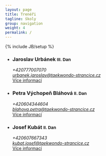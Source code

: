 ```yaml
---
layout: page
title: Trenéři
tagline: školy
group: navigation
weight: 4
permalink: /
---
```

{% include JB/setup %}

<div class="row-fluid">
	<ul class="thumbnails">
	  <li class="span4">
		<div class="thumbnail">
		  <div class="caption">
			<h3>Jaroslav Urbánek <small>III. Dan</small></h3>
			<address>
				+420777007070<br>
				<a href="mailto:urbanek.jaroslav@taekwondo-strancice.cz">urbanek.jaroslav@taekwondo-strancice.cz</a>
			</address>
			<a href="jaroslav-urbanek/" class="btn">Více informací</a>
		  </div>
		</div>
	  </li>
	  <li class="span4">
		<div class="thumbnail">
		  <div class="caption">
			<h3>Petra Výchopeň Bláhová <small>II. Dan</small></h3>
			<address>
				+420604344604<br>
				<a href="mailto:blahova.petra@taekwondo-strancice.cz">blahova.petra@taekwondo-strancice.cz</a>
			</address>
			<a href="petra-vychopen-blahova/" class="btn">Více informací</a>
		  </div>
		</div>
	  </li>
	  <li class="span4">
		<div class="thumbnail">
		  <div class="caption">
			<h3>Josef Kubát <small>II. Dan</small></h3>
			<address>
				+420607667343<br>
				<a href="mailto:kubat.josef@taekwondo-strancice.cz">kubat.josef@taekwondo-strancice.cz</a>
			</address>
			<a href="josef-kubat/" class="btn">Více informací</a>
		  </div>
		</div>
	  </li>
	</ul>
</div>
